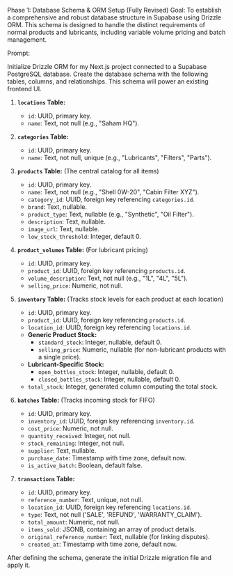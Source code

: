 Phase 1: Database Schema & ORM Setup (Fully Revised)
Goal: To establish a comprehensive and robust database structure in Supabase using Drizzle ORM. This schema is designed to handle the distinct requirements of normal products and lubricants, including variable volume pricing and batch management.

Prompt:

Initialize Drizzle ORM for my Next.js project connected to a Supabase PostgreSQL database. Create the database schema with the following tables, columns, and relationships. This schema will power an existing frontend UI.

1.  **`locations` Table:**
    * `id`: UUID, primary key.
    * `name`: Text, not null (e.g., "Saham HQ").

2.  **`categories` Table:**
    * `id`: UUID, primary key.
    * `name`: Text, not null, unique (e.g., "Lubricants", "Filters", "Parts").

3.  **`products` Table:** (The central catalog for all items)
    * `id`: UUID, primary key.
    * `name`: Text, not null (e.g., "Shell 0W-20", "Cabin Filter XYZ").
    * `category_id`: UUID, foreign key referencing `categories.id`.
    * `brand`: Text, nullable.
    * `product_type`: Text, nullable (e.g., "Synthetic", "Oil Filter").
    * `description`: Text, nullable.
    * `image_url`: Text, nullable.
    * `low_stock_threshold`: Integer, default 0.

4.  **`product_volumes` Table:** (For lubricant pricing)
    * `id`: UUID, primary key.
    * `product_id`: UUID, foreign key referencing `products.id`.
    * `volume_description`: Text, not null (e.g., "1L", "4L", "5L").
    * `selling_price`: Numeric, not null.

5.  **`inventory` Table:** (Tracks stock levels for each product at each location)
    * `id`: UUID, primary key.
    * `product_id`: UUID, foreign key referencing `products.id`.
    * `location_id`: UUID, foreign key referencing `locations.id`.
    * **Generic Product Stock:**
        * `standard_stock`: Integer, nullable, default 0.
        * `selling_price`: Numeric, nullable (for non-lubricant products with a single price).
    * **Lubricant-Specific Stock:**
        * `open_bottles_stock`: Integer, nullable, default 0.
        * `closed_bottles_stock`: Integer, nullable, default 0.
    * `total_stock`: Integer, generated column computing the total stock.

6.  **`batches` Table:** (Tracks incoming stock for FIFO)
    * `id`: UUID, primary key.
    * `inventory_id`: UUID, foreign key referencing `inventory.id`.
    * `cost_price`: Numeric, not null.
    * `quantity_received`: Integer, not null.
    * `stock_remaining`: Integer, not null.
    * `supplier`: Text, nullable.
    * `purchase_date`: Timestamp with time zone, default now.
    * `is_active_batch`: Boolean, default false.

7.  **`transactions` Table:**
    * `id`: UUID, primary key.
    * `reference_number`: Text, unique, not null.
    * `location_id`: UUID, foreign key referencing `locations.id`.
    * `type`: Text, not null ('SALE', 'REFUND', 'WARRANTY_CLAIM').
    * `total_amount`: Numeric, not null.
    * `items_sold`: JSONB, containing an array of product details.
    * `original_reference_number`: Text, nullable (for linking disputes).
    * `created_at`: Timestamp with time zone, default now.

After defining the schema, generate the initial Drizzle migration file and apply it.